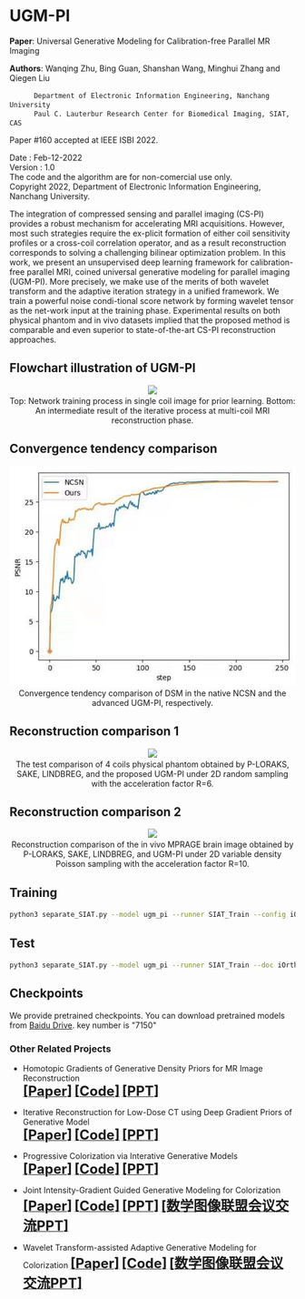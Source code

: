 # UGM-PI    
    
**Paper**: Universal Generative Modeling for Calibration-free Parallel MR Imaging     
     
**Authors**: Wanqing Zhu, Bing Guan, Shanshan Wang, Minghui Zhang and Qiegen Liu      
       
          Department of Electronic Information Engineering, Nanchang University      
          Paul C. Lauterbur Research Center for Biomedical Imaging, SIAT, CAS     
   
Paper #160 accepted at IEEE ISBI 2022.          

Date : Feb-12-2022     
Version : 1.0      
The code and the algorithm are for non-comercial use only.       
Copyright 2022, Department of Electronic Information Engineering, Nanchang University.      
     
The integration of compressed sensing and parallel imaging (CS-PI) provides a robust mechanism for accelerating MRI acquisitions. However, most such strategies require the ex-plicit formation of either coil sensitivity profiles or a cross-coil correlation operator, and as a result reconstruction corresponds to solving a challenging bilinear optimization problem. In this work, we present an unsupervised deep learning framework for calibration-free parallel MRI, coined universal generative modeling for parallel imaging (UGM-PI). More precisely, we make use of the merits of both wavelet transform and the adaptive iteration strategy in a unified framework. We train a powerful noise condi-tional score network by forming wavelet tensor as the net-work input at the training phase. Experimental results on both physical phantom and in vivo datasets implied that the proposed method is comparable and even superior to state-of-the-art CS-PI reconstruction approaches.         
       
## Flowchart illustration of UGM-PI


<div align="center"><img src="https://github.com/yqx7150/UGM-PI/blob/main/Flowchart_UGM-PI.png"> </div>
<div align="center">Top: Network training process in single coil image for prior learning. Bottom: An intermediate result of the iterative process at multi-coil MRI reconstruction phase. </div>

## Convergence tendency comparison


<div align="center"><img src="https://github.com/yqx7150/UGM-PI/blob/main/Convergence.jpg"> </div>
<div align="center">Convergence tendency comparison of DSM in the native NCSN and the advanced UGM-PI, respectively. </div>

## Reconstruction comparison 1


<div align="center"><img src="https://github.com/yqx7150/UGM-PI/blob/main/Comparison-Fig3.png"> </div>
<div align="center">The test comparison of 4 coils physical phantom obtained by P-LORAKS, SAKE, LINDBREG, and the proposed UGM-PI under 2D random sampling with the acceleration factor R=6. </div>

## Reconstruction comparison 2


<div align="center"><img src="https://github.com/yqx7150/UGM-PI/blob/main/Comparison-Fig4.png"> </div>
<div align="center">Reconstruction comparison of the in vivo MPRAGE brain image obtained by P-LORAKS, SAKE, LINDBREG, and UGM-PI under 2D variable density Poisson sampling with the acceleration factor R=10. </div>

## Training
```bash
python3 separate_SIAT.py --model ugm_pi --runner SIAT_Train --config iOrth_8h_10sigma.yml --doc iOrth_8h_10sigma
```

## Test
```bash
python3 separate_SIAT.py --model ugm_pi --runner SIAT_Train --doc iOrth_8h_10sigma --test
```

## Checkpoints
We provide pretrained checkpoints. You can download pretrained models from [Baidu Drive](https://pan.baidu.com/s/1evw1aHerlZsq6Zar8G9IMw). 
key number is "7150" 


### Other Related Projects

  * Homotopic Gradients of Generative Density Priors for MR Image Reconstruction  
[<font size=5>**[Paper]**</font>](https://ieeexplore.ieee.org/abstract/document/9435335)   [<font size=5>**[Code]**</font>](https://github.com/yqx7150/HGGDP)   [<font size=5>**[PPT]**</font>](https://github.com/yqx7150/HGGDP/tree/master/Slide)

  * Iterative Reconstruction for Low-Dose CT using Deep Gradient Priors of Generative Model  
[<font size=5>**[Paper]**</font>](https://ieeexplore.ieee.org/abstract/document/9703672)   [<font size=5>**[Code]**</font>](https://github.com/yqx7150/EASEL)   [<font size=5>**[PPT]**</font>](https://github.com/yqx7150/HGGDP/tree/master/Slide)

* Progressive Colorization via Interative Generative Models  
[<font size=5>**[Paper]**</font>](https://ieeexplore.ieee.org/document/9258392)   [<font size=5>**[Code]**</font>](https://github.com/yqx7150/iGM)   [<font size=5>**[PPT]**</font>](https://github.com/yqx7150/HGGDP/tree/master/Slide)
 
 * Joint Intensity-Gradient Guided Generative Modeling for Colorization
[<font size=5>**[Paper]**</font>](https://arxiv.org/abs/2012.14130)   [<font size=5>**[Code]**</font>](https://github.com/yqx7150/JGM)   [<font size=5>**[PPT]**</font>](https://github.com/yqx7150/HGGDP/tree/master/Slide)  [<font size=5>**[数学图像联盟会议交流PPT]**</font>](https://github.com/yqx7150/EDAEPRec/tree/master/Slide)

 * Wavelet Transform-assisted Adaptive Generative Modeling for Colorization
[<font size=5>**[Paper]**</font>](https://ieeexplore.ieee.org/document/9782538)   [<font size=5>**[Code]**</font>](https://github.com/yqx7150/WACM)   [<font size=5>**[数学图像联盟会议交流PPT]**</font>](https://github.com/yqx7150/EDAEPRec/tree/master/Slide)


